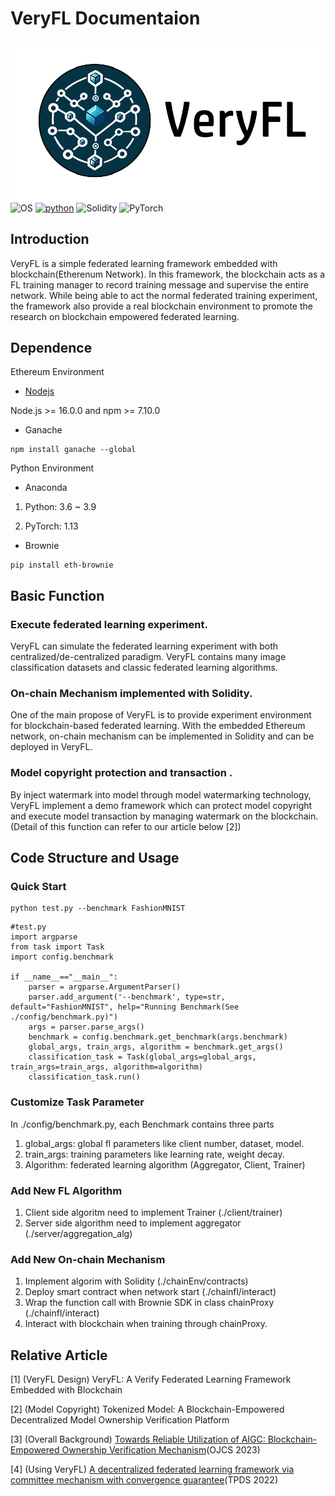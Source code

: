 # VeryFL Documentaion
![VeryFL](./img_src/VeryFL.png)
![OS](https://img.shields.io/badge/OS-Linux-orange)
[![python](https://img.shields.io/badge/-Python_3.7_%7C_3.8_%7C_3.9-blue?logo=python&logoColor=white)](https://github.com/pre-commit/pre-commit)
![Solidity](https://img.shields.io/badge/Solidity_0.8.21-%23363636.svg?logo=solidity&logoColor=white)
![PyTorch](https://img.shields.io/badge/PyTorch_1.13-%23EE4C2C.svg?logo=PyTorch&logoColor=white)

## Introduction
VeryFL is a simple federated learning framework embedded with blockchain(Etherenum Network). In this framework, the blockchain acts as a FL training manager to record training message and supervise the entire network. While being able to act the normal federated training experiment, the framework also provide a real blockchain environment to promote the research on blockchain empowered federated learning.

## Dependence

Ethereum Environment 
- [Nodejs](https://nodejs.org/en)

Node.js >= 16.0.0 and npm >= 7.10.0
- Ganache
```
npm install ganache --global
```
Python Environment
- Anaconda 

1. Python: 3.6 ~ 3.9

2. PyTorch: 1.13
- Brownie
```
pip install eth-brownie
```
## Basic Function 
### Execute federated learning experiment.
VeryFL can simulate the federated learning experiment with both centralized/de-centralized paradigm. VeryFL contains many image classification datasets and classic federated learning algorithms.

### On-chain Mechanism implemented with Solidity.
One of the main propose of VeryFL is to provide experiment environment for blockchain-based federated learning. With the embedded Ethereum network, on-chain mechanism can be implemented in Solidity and can be deployed in VeryFL.

### Model copyright protection and transaction .
By inject watermark into model through model watermarking technology, VeryFL implement a demo framework which can protect model copyright and execute model transaction by managing watermark on the blockchain.(Detail of this function can refer to our article below [2])

## Code Structure and Usage

### Quick Start
```
python test.py --benchmark FashionMNIST
```

```
#test.py
import argparse
from task import Task
import config.benchmark

if __name__=="__main__":
    parser = argparse.ArgumentParser()
    parser.add_argument('--benchmark', type=str, default="FashionMNIST", help="Running Benchmark(See ./config/benchmark.py)")
    args = parser.parse_args()
    benchmark = config.benchmark.get_benchmark(args.benchmark)
    global_args, train_args, algorithm = benchmark.get_args()
    classification_task = Task(global_args=global_args, train_args=train_args, algorithm=algorithm)
    classification_task.run()

```


### Customize Task Parameter
In ./config/benchmark.py, each Benchmark contains three parts
1. global_args: global fl parameters like client number, dataset, model.
2. train_args: training parameters like learning rate, weight decay.
3. Algorithm: federated learning algorithm (Aggregator, Client, Trainer)

### Add New FL Algorithm
1. Client side algoritm need to implement Trainer (./client/trainer) 
2. Server side algorithm need to implement aggregator (./server/aggregation_alg)

### Add New On-chain Mechanism
1. Implement algorim with Solidity (./chainEnv/contracts)
2. Deploy smart contract when network start (./chainfl/interact)
3. Wrap the function call with Brownie SDK in class chainProxy (./chainfl/interact)
4. Interact with blockchain when training through chainProxy.

## Relative Article
[1] (VeryFL Design) VeryFL: A Verify Federated Learning Framework Embedded with Blockchain

[2] (Model Copyright) Tokenized Model: A Blockchain-Empowered Decentralized Model Ownership Verification Platform 

[3] (Overall Background) [Towards Reliable Utilization of AIGC: Blockchain-Empowered Ownership Verification Mechanism](https://ieeexplore.ieee.org/stamp/stamp.jsp?arnumber=10254223)(OJCS 2023)

[4] (Using VeryFL) [A decentralized federated learning framework via committee mechanism with convergence guarantee](https://arxiv.org/pdf/2108.00365.pdf)(TPDS 2022)